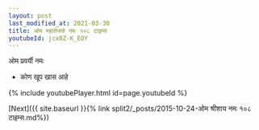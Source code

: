 ```yaml
---
layout: post
last_modified_at: 2021-03-30
title: ओम महातेजसे नमः १०८ टाइम्स
youtubeId: jcx0Z-K_EOY
---
```

 
 
 ओम प्रवर्यी नमः  
 
 -  कोण खूप खास आहे 
 
  
 
  
 
 
 
 
 
 


{% include youtubePlayer.html id=page.youtubeId %}
 
[Next]({{ site.baseurl }}{% link  split2/_posts/2015-10-24-ओम श्रीशाय नमः १०८ टाइम्स.md%})
 

